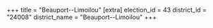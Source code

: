 +++
title = "Beauport--Limoilou"
[extra]
election_id = 43
district_id = "24008"
district_name = "Beauport--Limoilou"
+++
